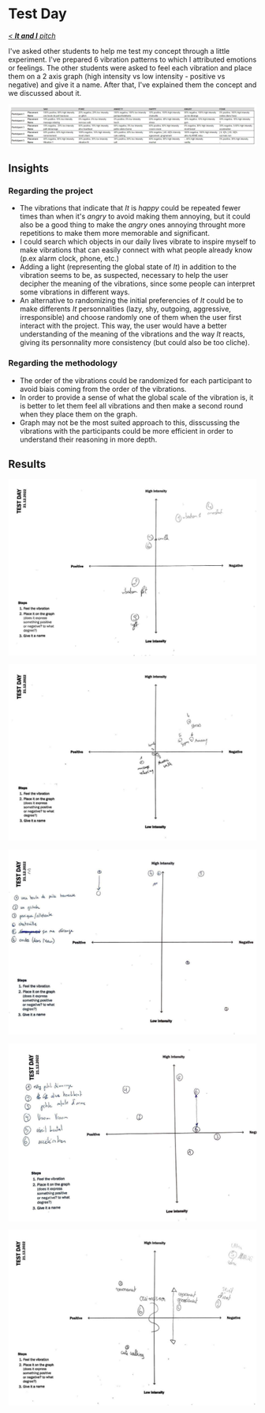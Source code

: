 # Test Day

*[< **It and I** pitch](../pitches/2022-11-28-pitch.md)*

I've asked other students to help me test my concept through a little experiment. I've prepared 6 vibration patterns to which I attributed emotions or feelings. The other students were asked to feel each vibration and place them on a 2 axis graph (high intensity vs low intensity - positive vs negative) and give it a name. After that, I've explained them the concept and we discussed about it.

<img
  src="images/2022-12-21/results.jpg"
  alt="test results"
  style="display: inline-block; margin: 0 auto;">

## Insights

### Regarding the project
- The vibrations that indicate that *It* is *happy* could be repeated fewer times than when it's *angry* to avoid making them annoying, but it could also be a good thing to make the *angry* ones annoying throught more repetitions to make them more memorable and significant.
- I could search which objects in our daily lives vibrate to inspire myself to make vibrations that can easily connect with what people already know (p.ex alarm clock, phone, etc.)
- Adding a light (representing the global state of *It*) in addition to the vibration seems to be, as suspected, necessary to help the user decipher the meaning of the vibrations, since some people can interpret some vibrations in different ways.
- An alternative to randomizing the initial preferencies of *It* could be to make differents *It* personnalities (lazy, shy, outgoing, aggressive, irresponsible) and choose randomly one of them when the user first interact with the project. This way, the user would have a better understanding of the meaning of the vibrations and the way *It* reacts, giving its personnality more consistency (but could also be too cliche).

### Regarding the methodology
- The order of the vibrations could be randomized for each participant to avoid biais coming from the order of the vibrations.
- In order to provide a sense of what the global scale of the vibration is, it is better to let them feel all vibrations and then make a second round when they place them on the graph.
- Graph may not be the most suited approach to this, disscussing the vibrations with the participants could be more efficient in order to understand their reasoning in more depth.

## Results

<img
  src="images/2022-12-21/test_01.jpg"
  alt="test"
  style="display: inline-block; margin: 0 auto;">

<img
  src="images/2022-12-21/test_02.jpg"
  alt="test"
  style="display: inline-block; margin: 0 auto;">

<img
  src="images/2022-12-21/test_03.jpg"
  alt="test"
  style="display: inline-block; margin: 0 auto;">

<img
  src="images/2022-12-21/test_04.jpg"
  alt="test"
  style="display: inline-block; margin: 0 auto;">

<img
  src="images/2022-12-21/test_05.jpg"
  alt="test"
  style="display: inline-block; margin: 0 auto;">
